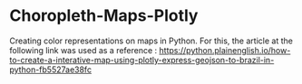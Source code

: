# Choropleth-Maps-Plotly
Creating color representations on maps in Python. For this, the article at the following link was used as a reference
: https://python.plainenglish.io/how-to-create-a-interative-map-using-plotly-express-geojson-to-brazil-in-python-fb5527ae38fc
